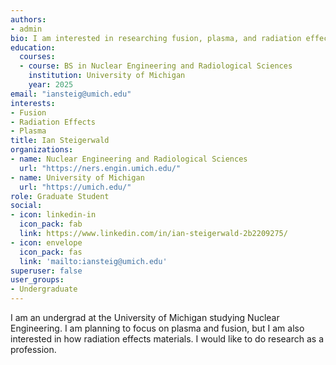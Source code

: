 ```yaml
---
authors:
- admin
bio: I am interested in researching fusion, plasma, and radiation effects on materials.
education:
  courses:
  - course: BS in Nuclear Engineering and Radiological Sciences
    institution: University of Michigan
    year: 2025
email: "iansteig@umich.edu"
interests:
- Fusion
- Radiation Effects
- Plasma
title: Ian Steigerwald
organizations:
- name: Nuclear Engineering and Radiological Sciences
  url: "https://ners.engin.umich.edu/"
- name: University of Michigan
  url: "https://umich.edu/"
role: Graduate Student
social:
- icon: linkedin-in
  icon_pack: fab
  link: https://www.linkedin.com/in/ian-steigerwald-2b2209275/
- icon: envelope
  icon_pack: fas
  link: 'mailto:iansteig@umich.edu'
superuser: false
user_groups:
- Undergraduate
---
```


I am an undergrad at the University of Michigan studying Nuclear Engineering. I am planning to focus on plasma and fusion, but I am also interested in how radiation effects materials. I would like to do research as a profession.
